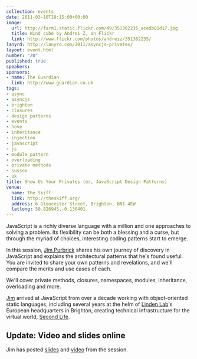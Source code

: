 ```yaml
---
collection: events
date: 2011-03-10T19:15:00+00:00
image: 
  url: http://farm1.static.flickr.com/49/351362235_acedb81d17.jpg
  title: Wind cube by Andrei Z, on Flickr
  link: http://www.flickr.com/photos/andreiz/351362235/
lanyrd: http://lanyrd.com/2011/asyncjs-privates/
layout: event.html
number: "20"
published: true
speakers: 
sponsors:
- name: The Guardian
  link: http://www.guardian.co.uk
tags: 
- async
- asyncjs
- brighton
- closures
- design patterns
- events
- hove
- inheritance
- injection
- javascript
- js
- module pattern
- overloading
- private methods
- sussex
- uk
title: Show Us Your Privates (er, JavaScript Design Patterns)
venue: 
  name: The Skiff
  link: http://theskiff.org/
  address: 6 Gloucester Street, Brighton, BN1 4EW
  latlong: 50.826945,-0.136401
---
```


<p class="summary">JavaScript is a richly diverse language with a million and one approaches to solving a problem. Its flexibility can be both a blessing and a curse, but through the myriad of choices, interesting coding patterns start to emerge.</p>

<p>In this session, <a href="http://jimpurbrick.com">Jim Purbrick</a> shares his own journey of discovery in JavaScript and explains the architectural patterns that he's found useful. You are invited to share your own patterns and revelations, and we'll compare the merits and use cases of each.</p>

<p>We'll cover private methods, closures, namespaces, modules, inheritance, overloading and more.</p>

<p><a href="http://twitter.com/JimPurbrick">Jim</a> arrived at JavaScript from over a decade working with object-oriented static languages, including several years at the helm of <a href="http://lindenlab.com">Linden Lab</a>'s European headquarters in Brighton, creating technical infrastructure for the virtual world, <a href="http://secondlife.com">Second Life</a>.</p>

<h2>Update: Video and slides online</h2>
<p>Jim has posted <a href="http://www.slideshare.net/JimPurbrick/engineering-javascript">slides</a> and <a href="http://jimpurbrick.com/2011/03/12/21st-century-javascript/">video</a> from the session.</p>
